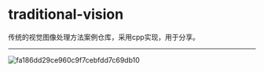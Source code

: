 # traditional-vision

传统的视觉图像处理方法案例仓库，采用cpp实现，用于分享。

---

![fa186dd29ce960c9f7cebfdd7c69db10](https://github.com/user-attachments/assets/b5405b79-2208-4503-8c90-f39548033810)

